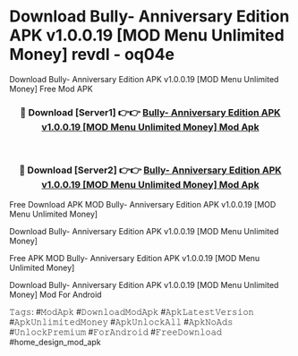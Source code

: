 # Download Bully- Anniversary Edition APK v1.0.0.19 [MOD Menu Unlimited Money] revdl - oq04e
Download Bully- Anniversary Edition APK v1.0.0.19 [MOD Menu Unlimited Money] Free Mod APK

<div align="center">
<h3>🔴 Download [Server1] 👉👉 <a href="https://apk-comot.site?title=Bully-_Anniversary_Edition_APK_v1.0.0.19_[MOD_Menu_Unlimited_Money]">Bully- Anniversary Edition APK v1.0.0.19 [MOD Menu Unlimited Money] Mod Apk</a></h3><br>

<h3>🔴 Download [Server2] 👉👉 <a href="https://apk-comot.site?title=Bully-_Anniversary_Edition_APK_v1.0.0.19_[MOD_Menu_Unlimited_Money]">Bully- Anniversary Edition APK v1.0.0.19 [MOD Menu Unlimited Money] Mod Apk</a></h3>
</div>


Free Download APK MOD Bully- Anniversary Edition APK v1.0.0.19 [MOD Menu Unlimited Money]

Download Bully- Anniversary Edition APK v1.0.0.19 [MOD Menu Unlimited Money] 

Free APK MOD Bully- Anniversary Edition APK v1.0.0.19 [MOD Menu Unlimited Money] 

Download Bully- Anniversary Edition APK v1.0.0.19 [MOD Menu Unlimited Money] Mod For Android

𝚃𝚊𝚐𝚜: #𝙼𝚘𝚍𝙰𝚙𝚔 #𝙳𝚘𝚠𝚗𝚕𝚘𝚊𝚍𝙼𝚘𝚍𝙰𝚙𝚔 #𝙰𝚙𝚔𝙻𝚊𝚝𝚎𝚜𝚝𝚅𝚎𝚛𝚜𝚒𝚘𝚗 #𝙰𝚙𝚔𝚄𝚗𝚕𝚒𝚖𝚒𝚝𝚎𝚍𝙼𝚘𝚗𝚎𝚢 #𝙰𝚙𝚔𝚄𝚗𝚕𝚘𝚌𝚔𝙰𝚕𝚕 #𝙰𝚙𝚔𝙽𝚘𝙰𝚍𝚜 #𝚄𝚗𝚕𝚘𝚌𝚔𝙿𝚛𝚎𝚖𝚒𝚞𝚖 #𝙵𝚘𝚛𝙰𝚗𝚍𝚛𝚘𝚒𝚍 #𝙵𝚛𝚎𝚎𝙳𝚘𝚠𝚗𝚕𝚘𝚊𝚍 #home_design_mod_apk
